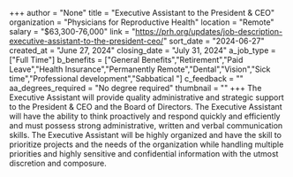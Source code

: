 +++
author = "None"
title = "Executive Assistant to the President & CEO"
organization = "Physicians for Reproductive Health"
location = "Remote"
salary = "$63,300-76,000"
link = "https://prh.org/updates/job-description-executive-assistant-to-the-president-ceo/"
sort_date = "2024-06-27"
created_at = "June 27, 2024"
closing_date = "July 31, 2024"
a_job_type = ["Full Time"]
b_benefits = ["General Benefits","Retirement","Paid Leave","Health Insurance","Permanently Remote","Dental","Vision","Sick time","Professional development","Sabbatical "]
c_feedback = ""
aa_degrees_required = "No degree required"
thumbnail = ""
+++
The Executive Assistant will provide quality administrative and strategic support to the President & CEO and the Board of Directors. The Executive Assistant will have the ability to think proactively and respond quickly and efficiently and must possess strong administrative, written and verbal communication skills. The Executive Assistant will be highly organized and have the skill to prioritize projects and the needs of the organization while handling multiple priorities and highly sensitive and confidential information with the utmost discretion and composure.